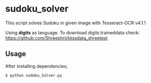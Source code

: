 # sudoku_solver

This script solves Sudoku in given image with Tesseract-OCR v4.1.1

Using **digits** as language.
To download digits.traineddata check: https://github.com/Shreeshrii/tessdata_shreetest

## Usage
After installing dependencies;

```
$ python sudoku_Solver.py
```

